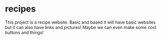 # recipes
This project is a recipe website. Basic and based
It will have basic websites but it can also have links and pictures!
Maybe we can even make some cool buttons and things!